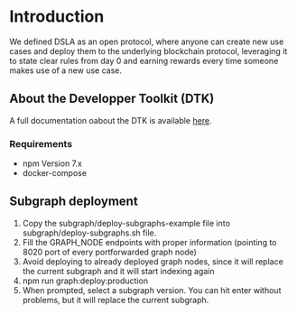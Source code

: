 # Introduction

We defined DSLA as an open protocol, where anyone can create new use cases and deploy them to the underlying blockchain protocol, leveraging it to state clear rules from day 0 and earning rewards every time someone makes use of a new use case.

## About the Developper Toolkit (DTK)

A full documentation oabout the DTK is available [here](https://readme.stacktical.com/developer-guide/developer-toolkit-1/introduction).

### Requirements

- npm Version 7.x
- docker-compose

## Subgraph deployment

1. Copy the subgraph/deploy-subgraphs-example file into subgraph/deploy-subgraphs.sh file.
2. Fill the GRAPH_NODE endpoints with proper information (pointing to 8020 port of every portforwarded graph node)
3. Avoid deploying to already deployed graph nodes, since it will replace the current subgraph and it will start indexing again
4. npm run graph:deploy:production
5. When prompted, select a subgraph version. You can hit enter without problems, but it will replace the current subgraph.
